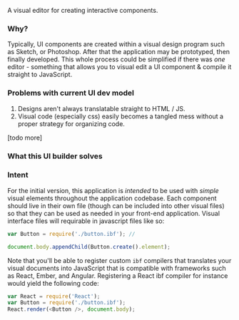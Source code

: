 A visual editor for creating interactive components.

### Why?

Typically, UI components are created within a visual design program such as Sketch, or Photoshop. After that the application may be prototyped, then finally developed. This whole process could be simplified if there was *one* editor - something that allows you to visual edit a UI component & compile it straight to JavaScript.

### Problems with current UI dev model

1. Designs aren't always translatable straight to HTML / JS.
2. Visual code (especially css) easily becomes a tangled mess without a proper strategy for organizing code.

[todo more]

### What this UI builder solves

### Intent

For the initial version, this application is *intended* to be used with *simple* visual elements throughout the application codebase. Each component should live in their own file (though can be included into other visual files) so that they can be used as needed in your front-end application. Visual interface files will requirable in javascript files like so:

```javascript
var Button = require('./button.ibf'); //

document.body.appendChild(Button.create().element);
```

Note that you'll be able to register custom `ibf` compilers that translates your visual documents into JavaScript that is compatible with frameworks such as React, Ember, and Angular. Registering a React ibf compiler for instance would yield the following code:

```javascript
var React = require('React');
var Button = require('./button.ibf');
React.render(<Button />, document.body);
```
